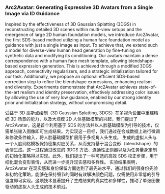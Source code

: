 ### Arc2Avatar: Generating Expressive 3D Avatars from a Single Image via ID Guidance

Inspired by the effectiveness of 3D Gaussian Splatting (3DGS) in reconstructing detailed 3D scenes within multi-view setups and the emergence of large 2D human foundation models, we introduce Arc2Avatar, the first SDS-based method utilizing a human face foundation model as guidance with just a single image as input. To achieve that, we extend such a model for diverse-view human head generation by fine-tuning on synthetic data and modifying its conditioning. Our avatars maintain a dense correspondence with a human face mesh template, allowing blendshape-based expression generation. This is achieved through a modified 3DGS approach, connectivity regularizers, and a strategic initialization tailored for our task. Additionally, we propose an optional efficient SDS-based correction step to refine the blendshape expressions, enhancing realism and diversity. Experiments demonstrate that Arc2Avatar achieves state-of-the-art realism and identity preservation, effectively addressing color issues by allowing the use of very low guidance, enabled by our strong identity prior and initialization strategy, without compromising detail.

受益于 3D 高斯点绘制（3D Gaussian Splatting, 3DGS）在多视角设置中重建精细 3D 场景的能力，以及大规模 2D 人体基础模型的兴起，我们提出了 Arc2Avatar，这是首个利用基于 SDS 的方法并以人脸基础模型为引导的技术，仅需单张输入图像即可生成结果。为实现这一目标，我们通过在合成数据上进行微调和修改条件输入，将人脸基础模型扩展用于多视角人头生成。
生成的虚拟人头与一个人脸网格模板保持密集对应关系，从而支持基于混合变形（blendshape）的表情生成。这一过程通过改进的 3DGS 方法、连通性正则器以及为任务量身定制的初始化策略得以实现。此外，我们提出了一种可选的高效 SDS 校正步骤，用于细化混合变形表情，从而进一步提升现实感和多样性。
实验结果表明，Arc2Avatar 在现实感和身份保留方面达到了最先进水平，通过我们的强身份先验和初始化策略，能够在保持细节的同时有效解决颜色问题，仅需使用非常低的引导强度即可实现。这项技术显著提升了生成结果的真实性和多样性，推动了单张图像驱动的虚拟人头生成的技术前沿。
